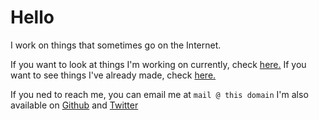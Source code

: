 # Hello 
I work on things that sometimes go on the Internet.

If you want to look at things I'm working on currently, check [here.](/now)
If you want to see things I've already made, check [here.](/projects)

If you ned to reach me, you can email me at `mail @ this domain`
I'm also available on [Github](https://github.com/typicel) and [Twitter](https://twitter.com/endatronix)